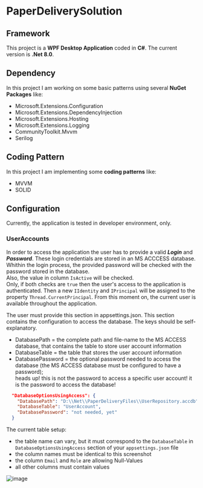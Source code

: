 # PaperDeliverySolution

## Framework
This project is a **WPF Desktop Application** coded in **C#**. The current version is **.Net 8.0**.

## Dependency
In this project I am working on some basic patterns using several **NuGet Packages** like:
- Microsoft.Extensions.Configuration
- Microsoft.Extensions.DependencyInjection
- Microsoft.Extensions.Hosting
- Microsoft.Extensions.Logging
- CommunityToolkit.Mvvm
- Serilog

## Coding Pattern
In this project I am implementing some **coding patterns** like:
- MVVM
- SOLID

## Configuration
Currently, the application is tested in developer environment, only.

### UserAccounts
In order to access the application the user has to provide a valid ***Login*** and ***Password***. These login credentials are stored in an MS ACCCESS database.  
Whithin the login process, the provided password will be checked with the password stored in the database.  
Also, the value in column `IsActive` will be checked.  
Only, if both checks are `true` then the user's access to the application is authenticated. Then a new `IIdentity` and `IPrincipal` will be assigned to the property `Thread.CurrentPrincipal`. From this moment on, the current user is available throughout the application. 

The user must provide this section in appsettings.json. This section contains the configuration to access the database. The keys should be self-explanatory.
- DatabasePath = the complete path and file-name to the MS ACCESS database, that contains the table to store user account information
- DatabaseTable = the table that stores the user account information
- DatabasePassword = the optional password needed to access the database (the MS ACCESS database must be configured to have a password);  
  heads up! this is not the password to access a specific user account! it is the password to access the database!

```Json
  "DatabaseOptionsUsingAccess": {
    "DatabasePath": "D:\\Net\\PaperDeliveryFiles\\UserRepository.accdb",
    "DatabaseTable": "UserAccount",
    "DatabasePassword": "not needed, yet"
  }
```

The current table setup:
- the table name can vary, but it must correspond to the `DatabaseTable` in `DatabaseOptionsUsingAccess` section of your `appsettings.json` file
- the column names must be identical to this screenshot
- the column `Email` and `Role` are allowing Null-Values
- all other columns must contain values

![image](https://github.com/karwenzman/PaperDeliverySolution/assets/66565927/488b4e28-cf9e-4284-b167-51583a3ad46c)


